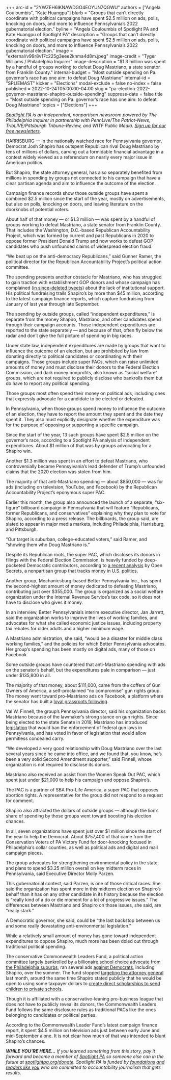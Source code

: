 +++
arc-id = "2YWZEH6IKNAWDGO4EOYUN7QGWU"
authors = ["Angela Couloumbis", "Kate Huangpu"]
blurb = "Groups that can’t directly coordinate with political campaigns have spent $2.5 million on ads, polls, knocking on doors, and more to influence Pennsylvania’s 2022 gubernatorial election."
byline = "Angela Couloumbis of Spotlight PA and Kate Huangpu of Spotlight PA"
description = "Groups that can’t directly coordinate with political campaigns have spent $2.5 million on ads, polls, knocking on doors, and more to influence Pennsylvania’s 2022 gubernatorial election."
image = "external/v99r8v17c225g3eee2knma4d8m.jpeg"
image-credit = "Tyger Williams / Philadelphia Inquirer"
image-description = "$1.3 million was spent by a handful of groups working to defeat Doug Mastriano, a state senator from Franklin County."
internal-budget = "Most outside spending on Pa. governor’s race has one aim: to defeat Doug Mastriano"
internal-id = "SPLIEMAST"
kicker = "Elections"
modal-exclude = false
no-index = false
published = 2022-10-24T05:00:00-04:00
slug = "pa-election-2022-governor-mastriano-shapiro-outside-spending"
suppress-date = false
title = "Most outside spending on Pa. governor’s race has one aim: to defeat Doug Mastriano"
topics = ["Elections"]
+++

<a href="https://www.spotlightpa.org/"><i>Spotlight PA</i></a><i> is an independent, nonpartisan newsroom powered by The Philadelphia Inquirer in partnership with PennLive/The Patriot-News, TribLIVE/Pittsburgh Tribune-Review, and WITF Public Media. </i><a href="https://www.spotlightpa.org/newsletters"><i>Sign up for our free newsletters</i></a><i>.</i>

HARRISBURG — In the nationally watched race for Pennsylvania governor, Democrat Josh Shapiro has outspent Republican rival Doug Mastriano by tens of millions of dollars, carving out a formidable financial advantage in a contest widely viewed as a referendum on nearly every major issue in American politics.

But Shapiro, the state attorney general, has also separately benefited from millions in spending by groups not connected to his campaign that have a clear partisan agenda and aim to influence the outcome of the election.

Campaign finance records show those outside groups have spent a combined $2.5 million since the start of the year, mostly on advertisements, but also on polls, knocking on doors, and leaving literature on the doorknobs of potential voters.

<script src="https://www.spotlightpa.org/embed.js" async></script><div data-spl-embed-version="1" data-spl-src="https://www.spotlightpa.org/embeds/newsletter/"></div>

About half of that money — or $1.3 million — was spent by a handful of groups working to defeat Mastriano, a state senator from Franklin County. That includes the Washington, D.C.-based Republican Accountability Project, which was formed by current and past Republicans in 2020 to oppose former President Donald Trump and now works to defeat GOP candidates who push unfounded claims of widespread election fraud.

“We beat up on the anti-democracy Republicans,” said Gunner Ramer, the political director for the Republican Accountability Project’s political action committee.

The spending presents another obstacle for Mastriano, who has struggled to gain traction with establishment GOP donors and whose campaign has complained (<a href="https://www.inquirer.com/politics/clout/jenna-ellis-doug-mastriano-doug-ducey-republican-governors-association-20220923.html">in since-deleted tweets</a>) about the lack of institutional support. His political fundraising trails Shapiro’s by more than $45 million, according to the latest campaign finance reports, which capture fundraising from January of last year through late September.

The spending by outside groups, called “independent expenditures,” is separate from the money Shapiro, Mastriano, and other candidates spend through their campaign accounts. Those independent expenditures are reported to the state separately — and because of that, often fly below the radar and don’t give the full picture of spending in big races.

Under state law, independent expenditures are made by groups that want to influence the outcome of an election, but are prohibited by law from donating directly to political candidates or coordinating with their campaigns. Those groups include super PACs, which can raise unlimited amounts of money and must disclose their donors to the Federal Election Commission, and dark money nonprofits, also known as “social welfare” groups, which are not required to publicly disclose who bankrolls them but do have to report any political spending.

Those groups most often spend their money on political ads, including ones that expressly advocate for a candidate to be elected or defeated.

In Pennsylvania, when those groups spend money to influence the outcome of an election, they have to report the amount they spent and the date they spent it. They also must explicitly designate whether the expenditure was for the purpose of opposing or supporting a specific campaign.

Since the start of the year, 13 such groups have spent $2.5 million on the governor’s race, according to a Spotlight PA analysis of independent expenditures. About $1 million of that was by groups advocating for a Shapiro win.

Another $1.3 million was spent in an effort to defeat Mastriano, who controversially became Pennsylvania’s lead defender of Trump’s unfounded claims that the 2020 election was stolen from him.

The majority of that anti-Mastriano spending — about $850,000 — was for ads (including on television, YouTube, and Facebook) by the Republican Accountability Project’s eponymous super PAC.

Earlier this month, the group also announced the launch of a separate, “six-figure” billboard campaign in Pennsylvania that will feature “Republicans, former Republicans, and conservatives” explaining why they plan to vote for Shapiro, according to a press release. The billboards, the group said, are slated to appear in major media markets, including Philadelphia, Harrisburg, and Pittsburgh.

“Our target is suburban, college-educated voters,” said Ramer, and “showing them who Doug Mastriano is.”

<div class="flourish-embed flourish-chart" data-src="visualisation/11536450"><script src="https://public.flourish.studio/resources/embed.js"></script></div>

Despite its Republican roots, the super PAC, which discloses its donors in filings with the Federal Election Commission, is heavily funded by deep-pocketed Democratic contributors, according to <a href="https://www.opensecrets.org/news/2022/10/republican-accountability-pac-launch-ads-targeting-herschel-walker-after-abortion-bombshell/">a recent analysis</a> by Open Secrets, a nonpartisan group that tracks money in U.S. politics.

Another group, Mechanicsburg-based Better Pennsylvania Inc., has spent the second-highest amount of money dedicated to defeating Mastriano, contributing just over $355,000. The group is organized as a social welfare organization under the Internal Revenue Service’s tax code, so it does not have to disclose who gives it money.

In an interview, Better Pennsylvania’s interim executive director, Jan Jarrett, said the organization works to improve the lives of working families, and advocates for what she called economic justice issues, including property tax rebates for older adults and a higher minimum wage.

A Mastriano administration, she said, “would be a disaster for middle class working families,” and the policies for which Better Pennsylvania advocates. Her group’s spending has been mostly on digital ads, many of those on Facebook.

Some outside groups have countered that anti-Mastriano spending with ads on the senator’s behalf, but the expenditures pale in comparison — just under $135,800 in all.

The majority of that money, about $111,000, came from the coffers of Gun Owners of America, a self-proclaimed “no compromise” gun rights group. The money went toward pro-Mastriano ads on Facebook, a platform where the senator has built a <a href="https://www.inquirer.com/politics/election/inq2/doug-mastriano-facebook-live-campaign-pennsylvania-governor-2022-20221018.html">loyal grassroots following</a>.

Val W. Finnell, the group’s Pennsylvania director, said his organization backs Mastriano because of the lawmaker’s strong stance on gun rights. Since being elected to the state Senate in 2019, Mastriano has introduced <a href="https://www.legis.state.pa.us/cfdocs/billinfo/billinfo.cfm?syear=2021&sind=0&body=S&type=B&bn=0624">legislation</a> that would ban the enforcement of federal gun laws in Pennsylvania, and has voted in favor of legislation that would allow permitless concealed carry.

“We developed a very good relationship with Doug Mastriano over the last several years since he came into office, and we found that, you know, he’s been a very solid Second Amendment supporter,” said Finnell, whose organization is not required to disclose its donors.

Mastriano also received an assist from the Women Speak Out PAC, which spent just under $21,000 to help his campaign and oppose Shapiro’s.

The PAC is a partner of SBA Pro-Life America, a super PAC that opposes abortion rights. A representative for the group did not respond to a request for comment.

Shapiro also attracted the dollars of outside groups — although the lion’s share of spending by those groups went toward boosting his election chances.

In all, seven organizations have spent just over $1 million since the start of the year to help the Democrat. About $757,400 of that came from the Conservation Voters of PA Victory Fund for door-knocking focused in Philadelphia’s collar counties, as well as political ads and digital and mail campaign pieces.

The group advocates for strengthening environmental policy in the state, and plans to spend $3.25 million overall on key midterm races in Pennsylvania, said Executive Director Molly Parzen.

This gubernatorial contest, said Parzen, is one of those critical races. She said the organization has spent more in this midterm election on Shapiro’s behalf than it has on any other candidate in its history because the election is “really kind of a do or die moment for a lot of progressive issues.” The differences between Mastriano and Shapiro on those issues, she said, are “really stark.”

A Democratic governor, she said, could be “the last backstop between us and some really devastating anti-environmental legislation.”

While a relatively small amount of money has gone toward independent expenditures to oppose Shapiro, much more has been doled out through traditional political spending.

<script src="https://www.spotlightpa.org/embed.js" async></script><div data-spl-embed-version="1" data-spl-src="https://www.spotlightpa.org/embeds/donate/"></div>

The conservative Commonwealth Leaders Fund, a political action committee largely bankrolled by a <a href="https://www.spotlightpa.org/news/2022/05/pa-primary-2022-billionaire-donations-jeff-yass/">billionaire school choice advocate from the Philadelphia suburbs</a>, ran several ads <a href="https://www.inquirer.com/politics/clout/doug-mastriano-commonwealth-ads-governor-pennsylvania-mehmet-oz-john-fetterman-20220819.html">against Democrats</a>, including Shapiro, over the summer. The fund stopped <a href="https://www.inquirer.com/politics/clout/doug-mastriano-josh-shapiro-tv-ads-ron-desantis-union-league-award-20220930.html">targeting the attorney general</a> last month, around the same time Shapiro stated publicly that he would be open to using some taxpayer dollars to <a href="https://www.pennlive.com/news/2022/09/josh-shapiro-voices-support-saturday-for-lifeline-scholarships-championed-by-school-choice-proponents.html">create direct scholarships to send children to private schools</a>.

Though it is affiliated with a conservative-leaning pro-business league that does not have to publicly reveal its donors, the Commonwealth Leaders Fund follows the same disclosure rules as traditional PACs like the ones belonging to candidates or political parties.

According to the Commonwealth Leader Fund’s latest campaign finance report, it spent $4.5 million on television ads just between early June and mid-September alone. It is not clear how much of that was intended to blunt Shapiro’s chances.

<i><b>WHILE YOU’RE HERE...</b></i><i> If you learned something from this story, pay it forward and become a member of </i><a href="https://www.spotlightpa.org/"><i>Spotlight PA</i></a><i> so someone else can in the future at </i><a href="https://www.spotlightpa.org/donate"><i>spotlightpa.org/donate</i></a><i>. Spotlight PA is funded by</i><a href="https://www.spotlightpa.org/support"><i> foundations</i></a><i> </i><a href="https://www.spotlightpa.org/support"><i>and readers like you</i></a><i> who are committed to accountability journalism that gets results.</i>
